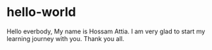 # hello-world
Hello everbody,
My name is Hossam Attia. I am very glad to start my learning journey with you.
Thank you all.
